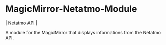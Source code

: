 # MagicMirror-Netatmo-Module

| [Netatmo API](https://dev.netatmo.com/doc) |

A module for the MagicMirror that displays informations from the Netatmo API.

